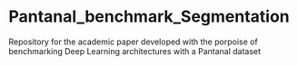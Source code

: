 # Pantanal_benchmark_Segmentation
Repository for the academic paper developed with the porpoise of benchmarking Deep Learning architectures with a Pantanal dataset
